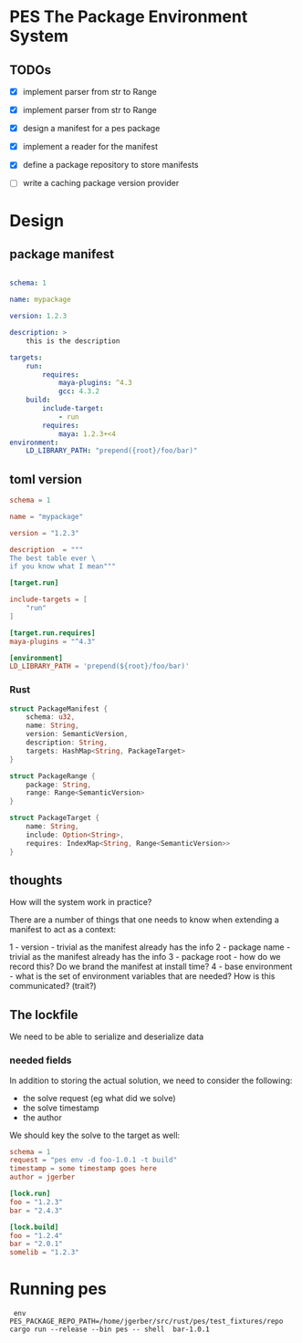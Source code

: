 # PES The Package Environment System

## TODOs
- [x] implement parser from str to  Range<SemanticVersion>
- [x] implement parser from str to  Range<Number>
- [x] design a manifest for a pes package
- [x] implement a reader for the manifest 
- [x] define a package repository to store manifests 
- [ ] write a caching package version provider 


# Design

## package manifest
```yaml

schema: 1

name: mypackage

version: 1.2.3

description: >
    this is the description

targets:
    run:
        requires:
            maya-plugins: ^4.3
            gcc: 4.3.2
    build:
        include-target:
            - run
        requires:
            maya: 1.2.3+<4
environment:
    LD_LIBRARY_PATH: "prepend({root}/foo/bar)"

```

## toml version

```toml
schema = 1

name = "mypackage"

version = "1.2.3"

description  = """
The best table ever \
if you know what I mean"""

[target.run]

include-targets = [
    "run"
]

[target.run.requires]
maya-plugins = "^4.3"

[environment]
LD_LIBRARY_PATH = 'prepend(${root}/foo/bar)'

```

### Rust
```rust
struct PackageManifest {
    schema: u32,
    name: String,
    version: SemanticVersion,
    description: String,
    targets: HashMap<String, PackageTarget>
}

struct PackageRange {
    package: String,
    range: Range<SemanticVersion>
}

struct PackageTarget {
    name: String,
    include: Option<String>,
    requires: IndexMap<String, Range<SemanticVersion>>
}
```

## thoughts

How will the system work in practice?

There are a number of things that one needs to know when extending a manifest to act as a context:

1 - version - trivial as the manifest already has the info
2 - package name - trivial as the manifest already has the info
3 - package root - how do we record this? Do we brand the manifest at install time?
4 - base environment - what is the set of environment variables that are needed? How is this communicated? (trait?)

## The lockfile
We need to be able to serialize and deserialize data
### needed fields
In addition to storing the actual solution, we need to consider the following:
- the solve request (eg what did we solve)
- the solve timestamp
- the author 

We should key the solve to the target as well:

```toml
schema = 1
request = "pes env -d foo-1.0.1 -t build"
timestamp = some timestamp goes here
author = jgerber

[lock.run]
foo = "1.2.3"
bar = "2.4.3"

[lock.build]
foo = "1.2.4"
bar = "2.0.1"
somelib = "1.2.3"
```

# Running pes

```
 env PES_PACKAGE_REPO_PATH=/home/jgerber/src/rust/pes/test_fixtures/repo cargo run --release --bin pes -- shell  bar-1.0.1
 ```